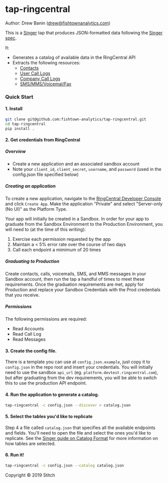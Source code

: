 # tap-ringcentral

Author: Drew Banin (drew@fishtownanalytics.com)

This is a [Singer](http://singer.io) tap that produces JSON-formatted data following the [Singer spec](https://github.com/singer-io/getting-started/blob/master/SPEC.md).

It:

- Generates a catalog of available data in the RingCentral API
- Extracts the following resources:
    - [Contacts](https://developers.ringcentral.com/api-reference#Company-Contacts-listDirectoryEntries)
    - [User Call Logs](https://developers.ringcentral.com/api-reference#Call-Log-loadUserCallLog)
    - [Company Call Logs](https://developers.ringcentral.com/api-reference#Call-Log-loadCompanyCallLog)
    - [SMS/MMS/Voicemal/Fax](https://developers.ringcentral.com/api-reference#SMS-and-MMS-listMessages)

### Quick Start

#### 1. Install

```bash
git clone git@github.com:fishtown-analytics/tap-ringcentral.git
cd tap-ringcentral
pip install .
```

#### 2. Get credentials from RingCentral

##### Overview
- Create a new application and an associated sandbox account
- Note your `client_id`, `client_secret`, `username`, and `password` (used in the config.json file specified below)

##### Creating an application
To create a new application, navigate to the [RingCentral Developer Console](https://developers.ringcentral.com/my-account.html#/applications) and click `Create App`. Make the application "Private" and select "Server-only (No UI)" as the Platform Type.

Your app will initially be created in a Sandbox. In order for your app to graduate from the Sandbox Environment to the Production Environment, you will need to (at the time of this writing):
1. Exercise each permission requested by the app
2. Maintain a < 5% error rate over the course of two days
3. Call each endpoint a mimimum of 20 times

##### Graduating to Production
Create contacts, calls, voicemails, SMS, and MMS messages in your Sandbox account, then run the tap a handful of times to meet these requirements. Once the graduation requirements are met, apply for Production and replace your Sandbox Credentials with the Prod credentials that you receive.

##### Permissions

The following permissions are required:
- Read Accounts
- Read Call Log
- Read Messages

#### 3. Create the config file.

There is a template you can use at `config.json.example`, just copy it to `config.json` in the repo root and insert your credentials. You will initially need to use the sandbox `api_url` (eg. `platform.devtest.ringcentral.com`), but after graduating from the dev requirements, you will be able to switch this to use the production API endpoint.

#### 4. Run the application to generate a catalog.

```bash
tap-ringcentral -c config.json --discover > catalog.json
```

#### 5. Select the tables you'd like to replicate

Step 4 a file called `catalog.json` that specifies all the available endpoints and fields. You'll need to open the file and select the ones you'd like to replicate. See the [Singer guide on Catalog Format](https://github.com/singer-io/getting-started/blob/c3de2a10e10164689ddd6f24fee7289184682c1f/BEST_PRACTICES.md#catalog-format) for more information on how tables are selected.

#### 6. Run it!

```bash
tap-ringcentral -c config.json --catalog catalog.json
```

Copyright &copy; 2019 Stitch
